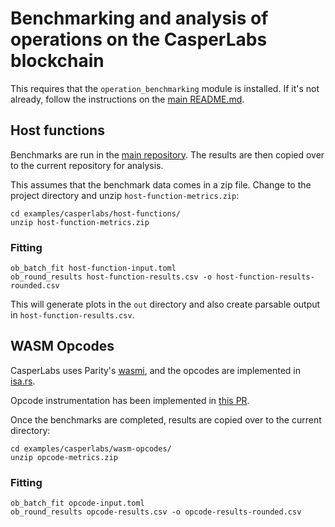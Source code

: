 # Benchmarking and analysis of operations on the CasperLabs blockchain

This requires that the `operation_benchmarking` module is installed. If it's not already, follow the instructions on the [main README.md](../../README.md).


## Host functions

Benchmarks are run in the [main repository](https://github.com/CasperLabs/CasperLabs/tree/d07ba181503b03f80c4c4f37270dbc35b84b1e2c/execution-engine/engine-tests/src/profiling#host-function-metrics). The results are then copied over to the current repository for analysis.

This assumes that the benchmark data comes in a zip file. Change to the project directory and unzip `host-function-metrics.zip`:

```
cd examples/casperlabs/host-functions/
unzip host-function-metrics.zip
```

### Fitting

```
ob_batch_fit host-function-input.toml
ob_round_results host-function-results.csv -o host-function-results-rounded.csv
```

This will generate plots in the `out` directory and also create parsable output in `host-function-results.csv`.


## WASM Opcodes

CasperLabs uses Parity's [wasmi](https://github.com/paritytech/wasmi/), and the opcodes are implemented in [isa.rs](https://github.com/paritytech/wasmi/blob/1d580e308dc549cf8056166722ac93e7b73f858c/src/isa.rs#L140-L341).

Opcode instrumentation has been implemented in [this PR](https://github.com/CasperLabs/wasmi/pull/1).

Once the benchmarks are completed, results are copied over to the current directory:

```
cd examples/casperlabs/wasm-opcodes/
unzip opcode-metrics.zip
```

### Fitting

```
ob_batch_fit opcode-input.toml
ob_round_results opcode-results.csv -o opcode-results-rounded.csv
```

